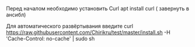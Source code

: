 Перед началом необходимо установить Curl 
apt install curl ( завернуть в ансибл)

Для автоматического развёртывания введите 
curl https://raw.githubusercontent.com/Chirikru/test/master/install.sh -H 'Cache-Control: no-cache' | sudo sh
